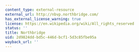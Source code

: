 ```yaml
---
content_type: external-resource
external_url: http://nbvp.northbridge.com/
has_external_license_warning: true
license: https://en.wikipedia.org/wiki/All_rights_reserved
status: ''
title: Northbridge
uid: 2d9824dd-bd5c-446d-bcf1-5d3c85fbe95a
wayback_url: ''
---
```


